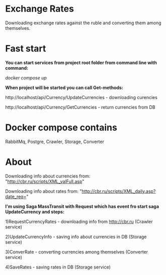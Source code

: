 # Exchange Rates
Downloading exchange rates against the ruble and converting them among themselves.

# Fast start
**You can start services from project root folder from command line with command:**

_docker compose up_


**When project will be started you can call Get-methods:**

http://localhost/api/Currency/UpdateCurrencies - downloading curencies

http://localhost/api/Currency/GetCurrencies - return currencies from DB

# Docker compose contains
RabbitMq, Postgre, Crawler, Storage, Converter

# About
Downloading info about currencies from: "http://cbr.ru/scripts/XML_valFull.asp"

Downloading info about rates from: "http://cbr.ru/scripts/XML_daily.asp?date_req="

**I'm using Saga MassTransit with Request which has event fro start saga UpdateCurrency and steps:**

1)RequestCurrencyRates - downloading info from http://cbr.ru (Crawler service)

2)UpdateCurrencyInfo - saving info about currencies in DB (Storage service)

3)ConverRate -  converting currencies among themselves (Converter service)

4)SaveRates - saving rates in DB (Storage service)
